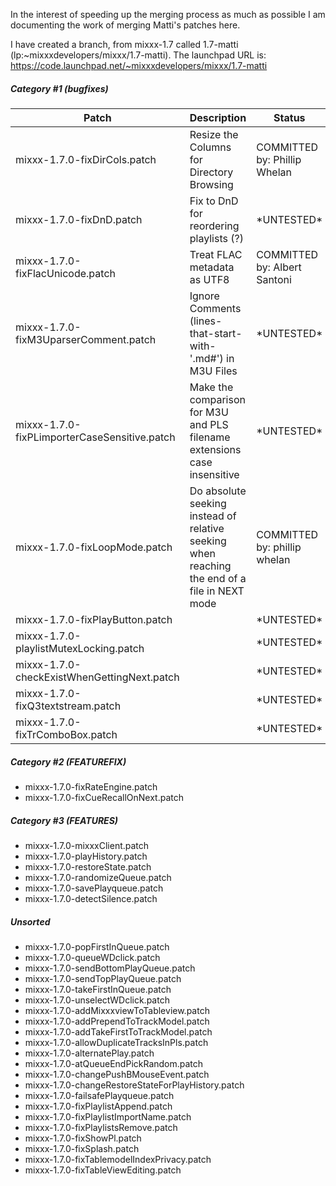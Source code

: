 In the interest of speeding up the merging process as much as possible I
am documenting the work of merging Matti's patches here.

I have created a branch, from mixxx-1.7 called 1.7-matti
(lp:\~mixxxdevelopers/mixxx/1.7-matti). The launchpad URL is:
<https://code.launchpad.net/~mixxxdevelopers/mixxx/1.7-matti>

##### Category \#1 (bugfixes)

| Patch                                        | Description                                                                                  | Status                       |
| -------------------------------------------- | -------------------------------------------------------------------------------------------- | ---------------------------- |
| mixxx-1.7.0-fixDirCols.patch                 | Resize the Columns for Directory Browsing                                                    | COMMITTED by: Phillip Whelan |
| mixxx-1.7.0-fixDnD.patch                     | Fix to DnD for reordering playlists (?)                                                      | \*UNTESTED\*                 |
| mixxx-1.7.0-fixFlacUnicode.patch             | Treat FLAC metadata as UTF8                                                                  | COMMITTED by: Albert Santoni |
| mixxx-1.7.0-fixM3UparserComment.patch        | Ignore Comments (lines-that-start-with-'\.md#') in M3U Files                                    | \*UNTESTED\*                 |
| mixxx-1.7.0-fixPLimporterCaseSensitive.patch | Make the comparison for M3U and PLS filename extensions case insensitive                     | \*UNTESTED\*                 |
| mixxx-1.7.0-fixLoopMode.patch                | Do absolute seeking instead of relative seeking when reaching the end of a file in NEXT mode | COMMITTED by: phillip whelan |
| mixxx-1.7.0-fixPlayButton.patch              |                                                                                              | \*UNTESTED\*                 |
| mixxx-1.7.0-playlistMutexLocking.patch       |                                                                                              | \*UNTESTED\*                 |
| mixxx-1.7.0-checkExistWhenGettingNext.patch  |                                                                                              | \*UNTESTED\*                 |
| mixxx-1.7.0-fixQ3textstream.patch            |                                                                                              | \*UNTESTED\*                 |
| mixxx-1.7.0-fixTrComboBox.patch              |                                                                                              | \*UNTESTED\*                 |

##### Category \#2 (FEATUREFIX)

  - mixxx-1.7.0-fixRateEngine.patch
  - mixxx-1.7.0-fixCueRecallOnNext.patch

##### Category \#3 (FEATURES)

  - mixxx-1.7.0-mixxxClient.patch
  - mixxx-1.7.0-playHistory.patch
  - mixxx-1.7.0-restoreState.patch 
  - mixxx-1.7.0-randomizeQueue.patch
  - mixxx-1.7.0-savePlayqueue.patch
  - mixxx-1.7.0-detectSilence.patch

##### Unsorted

  - mixxx-1.7.0-popFirstInQueue.patch
  - mixxx-1.7.0-queueWDclick.patch
  - mixxx-1.7.0-sendBottomPlayQueue.patch
  - mixxx-1.7.0-sendTopPlayQueue.patch
  - mixxx-1.7.0-takeFirstInQueue.patch
  - mixxx-1.7.0-unselectWDclick.patch
  - mixxx-1.7.0-addMixxxviewToTableview.patch
  - mixxx-1.7.0-addPrependToTrackModel.patch 
  - mixxx-1.7.0-addTakeFirstToTrackModel.patch 
  - mixxx-1.7.0-allowDuplicateTracksInPls.patch
  - mixxx-1.7.0-alternatePlay.patch
  - mixxx-1.7.0-atQueueEndPickRandom.patch 
  - mixxx-1.7.0-changePushBMouseEvent.patch
  - mixxx-1.7.0-changeRestoreStateForPlayHistory.patch
  - mixxx-1.7.0-failsafePlayqueue.patch
  - mixxx-1.7.0-fixPlaylistAppend.patch
  - mixxx-1.7.0-fixPlaylistImportName.patch
  - mixxx-1.7.0-fixPlaylistsRemove.patch
  - mixxx-1.7.0-fixShowPl.patch
  - mixxx-1.7.0-fixSplash.patch
  - mixxx-1.7.0-fixTablemodelIndexPrivacy.patch
  - mixxx-1.7.0-fixTableViewEditing.patch
